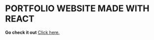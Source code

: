 # PORTFOLIO WEBSITE MADE WITH REACT
**Go check it out** [Click here.](https://dipayanjishu.github.io/Portfolio-React/)

